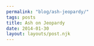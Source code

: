 ```yaml
---
permalink: "blog/ash-jeopardy/"
tags: posts
title: Ash on Jeopardy
date: 2014-01-30
layout: layouts/post.njk
---
```


